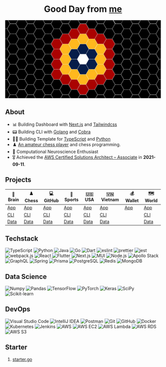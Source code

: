 <div align="center">
  <h1>Good Day from <a href="https://hieudoanm.github.io">me</a></h1>
</div>

<img src="./images/cover.jpg" alt="Cover" style="max-width: 100%" />

## About

- 📊 Building Dashboard with [Next.js](https://nextjs.org/) and [Tailwindcss](https://tailwindcss.com)
- 📟 Building CLI with [Golang](https://go.dev/) and [Cobra](https://cobra.dev/)
- 👨‍💻 Building Template for [TypeScript][organisation-typescript] and [Python][organisation-python]
- ♟️ [An amateur chess player](https://www.chess.com/member/thedarkknighttrilogy) and chess programming.
- 🧠 Computational Neuroscience Enthusiast
- 🎖️ Achieved the [AWS Certified Solutions Architect – Associate](https://www.credly.com/badges/a427ccdc-fc44-4874-a422-21d772e0e4b3?source=linked_in_profile) in **2021-09-11**.

## Projects

| 🧠 Brain           | ♟️ Chess           | 💻 GitHub           | 🏅 Sports           | 🇺🇸 USA           | 🇻🇳 Vietnam           | 💰 Wallet         | 🗺️ World           |
| ------------------ | ------------------ | ------------------- | ------------------- | ---------------- | -------------------- | ----------------- | ------------------ |
| [App][app-brain]   | [App][app-chess]   | [App][app-github]   | [App][app-sports]   | [App][app-usa]   | [App][app-vietnam]   | [App][app-wallet] | [App][app-world]   |
| [CLI][cli-brain]   | [CLI][cli-chess]   | [CLI][cli-github]   | [CLI][cli-sports]   | [CLI][cli-usa]   | [CLI][cli-vietnam]   |                   | [CLI][cli-world]   |
| [Data][data-brain] | [Data][data-chess] | [Data][data-github] | [Data][data-sports] | [Data][data-usa] | [Data][data-vietnam] |                   | [Data][data-world] |

## Techstack

<p>
  <img src="https://raw.githubusercontent.com/houseofsvg/houseofsvg/master/icons/languages/typescript.svg" alt="TypeScript" width="32px" height="32px" />
  <img src="https://raw.githubusercontent.com/houseofsvg/houseofsvg/master/icons/tech/python.svg" alt="Python" width="32px" height="32px" />
  <img src="https://raw.githubusercontent.com/houseofsvg/houseofsvg/master/icons/tech/java.svg" alt="Java" width="32px" height="32px" />
  <img src="https://raw.githubusercontent.com/houseofsvg/houseofsvg/master/icons/google/go.svg" alt="Go" width="32px" height="32px" />
  <img src="https://raw.githubusercontent.com/houseofsvg/houseofsvg/master/icons/tech/dart.svg" alt="Dart" width="32px" height="32px" />
  <img src="https://raw.githubusercontent.com/houseofsvg/houseofsvg/master/icons/tech/eslint.svg" alt="eslint" width="32px" height="32px" />
  <img src="https://raw.githubusercontent.com/houseofsvg/houseofsvg/master/icons/tech/prettier.svg" alt="prettier" width="32px" height="32px" />
  <img src="https://raw.githubusercontent.com/houseofsvg/houseofsvg/master/icons/tech/jest.svg" alt="jest" width="32px" height="32px" />
  <img src="https://raw.githubusercontent.com/houseofsvg/houseofsvg/master/icons/tech/webpack.svg" alt="webpack.js" width="32px" height="32px" />
  <img src="https://raw.githubusercontent.com/houseofsvg/houseofsvg/master/icons/tech/react.svg" alt="React" width="32px" height="32px" />
  <img src="https://raw.githubusercontent.com/houseofsvg/houseofsvg/master/icons/mobile/flutter.svg" alt="Flutter" width="32px" height="32px" />
  <img src="https://raw.githubusercontent.com/houseofsvg/houseofsvg/master/icons/tech/nextjs.svg" alt="Next.js" width="32px" height="32px" />
  <img src="https://raw.githubusercontent.com/houseofsvg/houseofsvg/master/icons/tech/material-ui.svg" alt="MUI" width="32px" height="32px" />
  <img src="https://raw.githubusercontent.com/houseofsvg/houseofsvg/master/icons/tech/nodejs.svg" alt="Node.js" width="32px" height="32px" />
  <img src="https://raw.githubusercontent.com/houseofsvg/houseofsvg/master/icons/meta/apollostack.svg" alt="Apollo Stack" width="32px" height="32px" />
  <img src="https://raw.githubusercontent.com/houseofsvg/houseofsvg/master/icons/meta/graphql.svg" alt="GraphQL" width="32px" height="32px" />
  <img src="https://raw.githubusercontent.com/houseofsvg/houseofsvg/master/icons/tech/spring.svg" alt="Spring" width="32px" height="32px" />
  <img src="https://raw.githubusercontent.com/houseofsvg/houseofsvg/master/icons/tech/prisma.svg" alt="Prisma" width="32px" height="32px" />
  <img src="https://raw.githubusercontent.com/houseofsvg/houseofsvg/master/icons/tech/postgresql.svg" alt="PostgreSQL" width="32px" height="32px" />
  <img src="https://raw.githubusercontent.com/houseofsvg/houseofsvg/master/icons/tech/redis.svg" alt="Redis" width="32px" height="32px" />
  <img src="https://raw.githubusercontent.com/houseofsvg/houseofsvg/master/icons/tech/mongodb.svg" alt="MongoDB" width="32px" height="32px" />
</p>

## Data Science

<p>
  <img src="https://raw.githubusercontent.com/houseofsvg/houseofsvg/master/icons/tech/numpy.svg" alt="Numpy" width="32px" height="32px" />
  <img src="https://raw.githubusercontent.com/houseofsvg/houseofsvg/master/icons/tech/pandas.svg" alt="Pandas" width="32px" height="32px" />
  <img src="https://raw.githubusercontent.com/houseofsvg/houseofsvg/master/icons/tech/tensorflow.svg" alt="TensorFlow" width="32px" height="32px" />
  <img src="https://raw.githubusercontent.com/houseofsvg/houseofsvg/master/icons/tech/pytorch.svg" alt="PyTorch" width="32px" height="32px" />
  <img src="https://raw.githubusercontent.com/houseofsvg/houseofsvg/master/icons/tech/keras.svg" alt="Keras" width="32px" height="32px" />
  <img src="https://raw.githubusercontent.com/houseofsvg/houseofsvg/master/icons/tech/scipy.svg" alt="SciPy" width="32px" height="32px" />
  <img src="https://raw.githubusercontent.com/houseofsvg/houseofsvg/master/icons/tech/scikit-learn.svg" alt="Scikit-learn" width="32px" height="32px" />
</p>

## DevOps

<p>
  <img src="https://raw.githubusercontent.com/houseofsvg/houseofsvg/master/icons/ide/visual-studio-code.svg" alt="Visual Studio Code" width="32px" height="32px" />
  <img src="https://raw.githubusercontent.com/houseofsvg/houseofsvg/master/icons/tech/intellij-idea.svg" alt="IntelliJ IDEA" width="32px" height="32px" />
  <img src="https://raw.githubusercontent.com/houseofsvg/houseofsvg/master/icons/tech/postman.svg" alt="Postman" width="32px" height="32px" />
  <img src="https://raw.githubusercontent.com/houseofsvg/houseofsvg/master/icons/git/git.svg" alt="Git" width="32px" height="32px" />
  <img src="https://raw.githubusercontent.com/houseofsvg/houseofsvg/master/icons/git/github.svg" alt="GitHub" width="32px" height="32px" />
  <img src="https://raw.githubusercontent.com/houseofsvg/houseofsvg/master/icons/devops/docker.svg" alt="Docker" width="32px" height="32px" />
  <img src="https://raw.githubusercontent.com/houseofsvg/houseofsvg/master/icons/tech/kubernetes.svg" alt="Kubernetes" width="32px" height="32px" />
  <img src="https://raw.githubusercontent.com/houseofsvg/houseofsvg/master/icons/ci/jenkins.svg" alt="Jenkins" width="32px" height="32px" />
  <img src="https://raw.githubusercontent.com/houseofsvg/houseofsvg/master/icons/aws/aws.svg" alt="AWS" width="32px" height="32px" />
  <img src="https://raw.githubusercontent.com/houseofsvg/houseofsvg/master/icons/aws/ec2.svg" alt="AWS EC2" width="32px" height="32px" />
  <img src="https://raw.githubusercontent.com/houseofsvg/houseofsvg/master/icons/aws/lambda.svg" alt="AWS Lambda" width="32px" height="32px" />
  <img src="https://raw.githubusercontent.com/houseofsvg/houseofsvg/master/icons/aws/rds.svg" alt="AWS RDS" width="32px" height="32px" />
  <img src="https://raw.githubusercontent.com/houseofsvg/houseofsvg/master/icons/aws/s3.svg" alt="AWS S3" width="32px" height="32px" />
</p>

## Starter

1. [starter.go](https://github.com/hieudoanm/starter.go)

[app-brain]: https://github.com/hieudoanm/app.brain
[app-chess]: https://github.com/hieudoanm/app.chess
[app-github]: https://github.com/hieudoanm/app.github
[app-sports]: https://github.com/hieudoanm/app.sports
[app-usa]: https://github.com/hieudoanm/app.usa
[app-vietnam]: https://github.com/hieudoanm/app.vietnam
[app-wallet]: https://github.com/hieudoanm/app.walletØ
[app-world]: https://github.com/hieudoanm/app.world
[cli-brain]: https://github.com/hieudoanm/cli.brain
[cli-chess]: https://github.com/hieudoanm/cli.chess
[cli-github]: https://github.com/hieudoanm/cli.github
[cli-sports]: https://github.com/hieudoanm/cli.sports
[cli-usa]: https://github.com/hieudoanm/cli.usa
[cli-vietnam]: https://github.com/hieudoanm/cli.vietnam
[cli-world]: https://github.com/hieudoanm/cli.world
[data-brain]: https://github.com/hieudoanm/data.brain
[data-chess]: https://github.com/hieudoanm/data.chess
[data-github]: https://github.com/hieudoanm/data.github
[data-sports]: https://github.com/hieudoanm/data.sports
[data-usa]: https://github.com/hieudoanm/data.usa
[data-vietnam]: https://github.com/hieudoanm/data.vietnam
[data-world]: https://github.com/hieudoanm/data.world
[organisation-python]: https://github.com/houseofpython3
[organisation-typescript]: https://github.com/houseoftypescript
